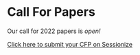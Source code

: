 # Call For Papers

Our call for 2022 papers is _open!_

[Click here to submit your CFP on Sessionize](https://sessionize.com/bsidesrdu2022)

